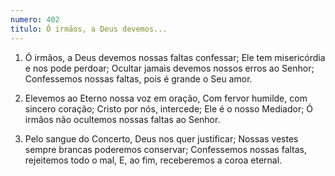 ```yaml
---
numero: 402
titulo: Ó irmãos, a Deus devemos...
---
```

1. Ó irmãos, a Deus devemos nossas faltas confessar;
Ele tem misericórdia e nos pode perdoar;
Ocultar jamais devemos nossos erros ao Senhor;
Confessemos nossas faltas, pois é grande o Seu amor.

2. Elevemos ao Eterno nossa voz em oração,
Com fervor humilde, com sincero coração;
Cristo por nós, intercede; Ele é o nosso Mediador;
Ó irmãos não ocultemos nossas faltas ao Senhor.

3. Pelo sangue do Concerto, Deus nos quer justificar;
Nossas vestes sempre brancas poderemos conservar;
Confessemos nossas faltas, rejeitemos todo o mal,
E, ao fim, receberemos a coroa eternal.
